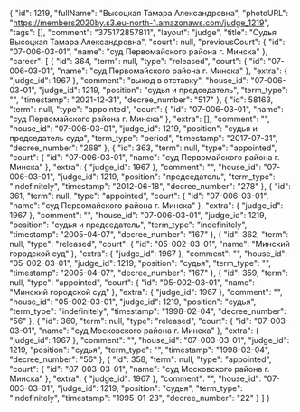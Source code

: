 {
    "id": 1219,
    "fullName": "Высоцкая Тамара Александровна",
    "photoURL": "https://members2020by.s3.eu-north-1.amazonaws.com/judge_1219",
    "tags": [],
    "comment": "375172857811",
    "layout": "judge",
    "title": "Судья Высоцкая Тамара Александровна",
    "court": null,
    "previousCourt": {
        "id": "07-006-03-01",
        "name": "суд Первомайского района г. Минска"
    },
    "career": [
        {
            "id": 364,
            "term": null,
            "type": "released",
            "court": {
                "id": "07-006-03-01",
                "name": "суд Первомайского района г. Минска"
            },
            "extra": {
                "judge_id": 1967
            },
            "comment": "выход в отставку",
            "house_id": "07-006-03-01",
            "judge_id": 1219,
            "position": "судья и председатель",
            "term_type": "",
            "timestamp": "2021-12-31",
            "decree_number": "517"
        },
        {
            "id": 58163,
            "term": null,
            "type": "appointed",
            "court": {
                "id": "07-006-03-01",
                "name": "суд Первомайского района г. Минска"
            },
            "extra": [],
            "comment": "",
            "house_id": "07-006-03-01",
            "judge_id": 1219,
            "position": "судья и председатель суда",
            "term_type": "period",
            "timestamp": "2017-07-31",
            "decree_number": "268"
        },
        {
            "id": 363,
            "term": null,
            "type": "appointed",
            "court": {
                "id": "07-006-03-01",
                "name": "суд Первомайского района г. Минска"
            },
            "extra": {
                "judge_id": 1967
            },
            "comment": "",
            "house_id": "07-006-03-01",
            "judge_id": 1219,
            "position": "председатель",
            "term_type": "indefinitely",
            "timestamp": "2012-06-18",
            "decree_number": "278"
        },
        {
            "id": 361,
            "term": null,
            "type": "appointed",
            "court": {
                "id": "07-006-03-01",
                "name": "суд Первомайского района г. Минска"
            },
            "extra": {
                "judge_id": 1967
            },
            "comment": "",
            "house_id": "07-006-03-01",
            "judge_id": 1219,
            "position": "судья и председатель",
            "term_type": "indefinitely",
            "timestamp": "2005-04-07",
            "decree_number": "167"
        },
        {
            "id": 362,
            "term": null,
            "type": "released",
            "court": {
                "id": "05-002-03-01",
                "name": "Минский городской суд"
            },
            "extra": {
                "judge_id": 1967
            },
            "comment": "",
            "house_id": "05-002-03-01",
            "judge_id": 1219,
            "position": "судья",
            "term_type": "",
            "timestamp": "2005-04-07",
            "decree_number": "167"
        },
        {
            "id": 359,
            "term": null,
            "type": "appointed",
            "court": {
                "id": "05-002-03-01",
                "name": "Минский городской суд"
            },
            "extra": {
                "judge_id": 1967
            },
            "comment": "",
            "house_id": "05-002-03-01",
            "judge_id": 1219,
            "position": "судья",
            "term_type": "indefinitely",
            "timestamp": "1998-02-04",
            "decree_number": "56"
        },
        {
            "id": 360,
            "term": null,
            "type": "released",
            "court": {
                "id": "07-003-03-01",
                "name": "суд Московского района г. Минска"
            },
            "extra": {
                "judge_id": 1967
            },
            "comment": "",
            "house_id": "07-003-03-01",
            "judge_id": 1219,
            "position": "судья",
            "term_type": "",
            "timestamp": "1998-02-04",
            "decree_number": "56"
        },
        {
            "id": 358,
            "term": null,
            "type": "appointed",
            "court": {
                "id": "07-003-03-01",
                "name": "суд Московского района г. Минска"
            },
            "extra": {
                "judge_id": 1967
            },
            "comment": "",
            "house_id": "07-003-03-01",
            "judge_id": 1219,
            "position": "судья",
            "term_type": "indefinitely",
            "timestamp": "1995-01-23",
            "decree_number": "22"
        }
    ]
}